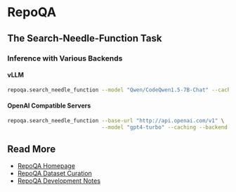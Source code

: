 # RepoQA

## The Search-Needle-Function Task

### Inference with Various Backends

#### vLLM

```bash
repoqa.search_needle_function --model "Qwen/CodeQwen1.5-7B-Chat" --caching --backend vllm
```

#### OpenAI Compatible Servers

```bash
repoqa.search_needle_function --base-url "http://api.openai.com/v1" \
                              --model "gpt4-turbo" --caching --backend openai
```

## Read More

* [RepoQA Homepage](https://evalplus.github.io/repoqa.html)
* [RepoQA Dataset Curation](docs/curate_dataset.md)
* [RepoQA Development Notes](docs/dev_note.md)
